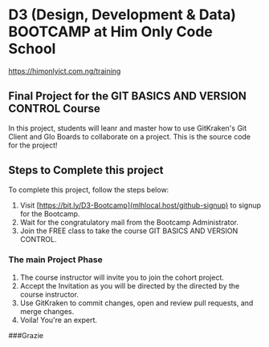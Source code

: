 # D3 (Design, Development & Data) BOOTCAMP at Him Only Code School
https://himonlyict.com.ng/training

## Final Project for the GIT BASICS AND VERSION CONTROL Course

In this project, students will leanr and master how to use GitKraken's Git Client and Glo Boards to collaborate on a project. This is the source code for the project! 

## Steps to Complete this project

To complete this project, follow the steps below: 
1. Visit [https://bit.ly/D3-Bootcamp](mlhlocal.host/github-signup) to signup for the Bootcamp. 
2. Wait for the congratulatory mail from the Bootcamp Administrator.
3. Join the FREE class to take the course GIT BASICS AND VERSION CONTROL.

### The main Project Phase
1. The course instructor will invite you to join the cohort project.
2. Accept the Invitation as you will be directed by the directed by the course instructor. 
3. Use GitKraken to commit changes, open and review pull requests, and merge changes. 
4. Voila! You're an expert. 

###Grazie
